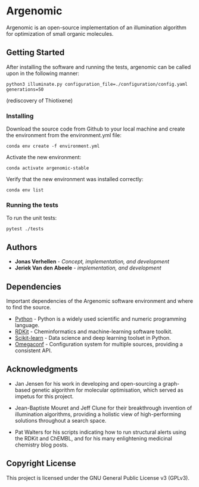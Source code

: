 # Argenomic
Argenomic is  an open-source implementation of an illumination algorithm for optimization of small organic molecules.

## Getting Started

After installing the software and running the tests, argenomic can be called upon in the following manner:
```
python3 illuminate.py configuration_file=./configuration/config.yaml generations=50
```
(rediscovery of Thiotixene) 

### Installing

Download the source code from Github to your local machine and create the environment from the environment.yml file:
```
conda env create -f environment.yml
```
Activate the new environment:
```
conda activate argenomic-stable
```
Verify that the new environment was installed correctly:
```
conda env list
```

### Running the tests

To run the unit tests:

```
pytest ./tests
```

## Authors

* **Jonas Verhellen** - *Concept, implementation, and development*
* **Jeriek Van den Abeele** - *implementation, and development*

## Dependencies

Important dependencies of the Argenomic software environment and where to find the source.

* [Python](https://www.python.org/) - Python is a widely used scientific and numeric programming language.
* [RDKit](https://github.com/rdkit/rdkit) - Cheminformatics and machine-learning software toolkit.
* [Scikit-learn](https://github.com/scikit-learn/scikit-learn) - Data science and deep learning toolset in Python.
* [Omegaconf](https://github.com/omry/omegaconf) - Configuration system for multiple sources, providing a consistent API.

## Acknowledgments

* Jan Jensen for his work in developing and open-sourcing a graph-based genetic algorithm for molecular optimisation, which served as impetus for this project.

* Jean-Baptiste Mouret and Jeff Clune for their breakthrough invention of illumination algorithms, providing a holistic view of high-performing solutions throughout a search space.  

* Pat Walters for his scripts indicating how to run structural alerts using the RDKit and ChEMBL, and for his many enlightening medicinal chemistry blog posts.

## Copyright License

This project is licensed under the GNU General Public License v3 (GPLv3).

